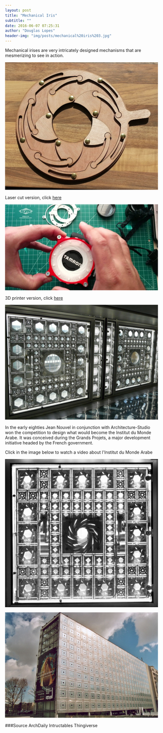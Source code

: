 ```yaml
---
layout: post
title: "Mechanical Iris"
subtitle: ""
date: 2016-06-07 07:25:31
author: "Douglas Lopes"
header-img: "img/posts/mechanical%20iris%203.jpg"
---
```


  Mechanical irises are very intricately designed mechanisms that are mesmerizing to see in action.
  
  ![MI1](/img/posts/machanicall%20iris1.jpg)
  
   Laser cut version, click <a href="http://www.instructables.com/id/Mechanical-iris-v20/">here</a>

 ![MI2](/img/posts/machanicall%20iris2.jpg)

   3D printer version, click <a href="http://www.thingiverse.com/thing:773759">here</a>
  
 [![M4](/img/posts/mechanical%20iris%204.jpg)](http://www.archdaily.com/162101/ad-classics-institut-du-monde-arabe-jean-nouvel "ArchDaily - Click to Watch!")
  
In the early eighties Jean Nouvel in conjunction with Architecture-Studio won the competition to design what would become the Institut du Monde Arabe. It was conceived during the Grands Projets, a major development initiative headed by the French government. 

 Click in the image below to watch a video about l'Institut du Monde Arabe
 
 [![M5](/img/posts/mechanical%20iris%205.jpg)](https://www.youtube.com/watch?v=eWgeXczf_0M&list=PL0542AD38C147CF9C&index=6 "La fabrication des diaphragmes de l'Institut du Monde Arabe")
 
 ![M6](/img/posts/mechanical%20iris%206.jpg)

###Source
ArchDaily
Intructables
Thingiverse

